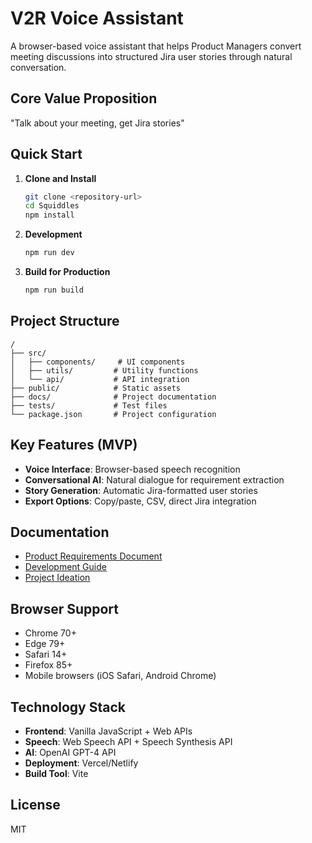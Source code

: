 # V2R Voice Assistant

A browser-based voice assistant that helps Product Managers convert meeting discussions into structured Jira user stories through natural conversation.

## Core Value Proposition
"Talk about your meeting, get Jira stories"

## Quick Start

1. **Clone and Install**
   ```bash
   git clone <repository-url>
   cd Squiddles
   npm install
   ```

2. **Development**
   ```bash
   npm run dev
   ```

3. **Build for Production**
   ```bash
   npm run build
   ```

## Project Structure

```
/
├── src/
│   ├── components/     # UI components
│   ├── utils/         # Utility functions
│   └── api/           # API integration
├── public/            # Static assets
├── docs/              # Project documentation
├── tests/             # Test files
└── package.json       # Project configuration
```

## Key Features (MVP)

- **Voice Interface**: Browser-based speech recognition
- **Conversational AI**: Natural dialogue for requirement extraction
- **Story Generation**: Automatic Jira-formatted user stories
- **Export Options**: Copy/paste, CSV, direct Jira integration

## Documentation

- [Product Requirements Document](docs/prd.md)
- [Development Guide](docs/CLAUDE.md)
- [Project Ideation](docs/ideation.md)

## Browser Support

- Chrome 70+
- Edge 79+
- Safari 14+
- Firefox 85+
- Mobile browsers (iOS Safari, Android Chrome)

## Technology Stack

- **Frontend**: Vanilla JavaScript + Web APIs
- **Speech**: Web Speech API + Speech Synthesis API
- **AI**: OpenAI GPT-4 API
- **Deployment**: Vercel/Netlify
- **Build Tool**: Vite

## License

MIT